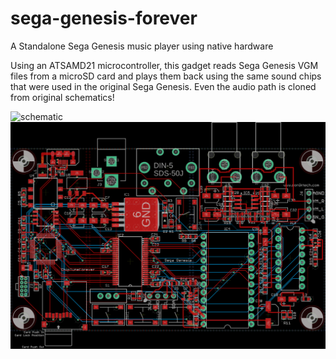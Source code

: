 # sega-genesis-forever
A Standalone Sega Genesis music player using native hardware

Using an ATSAMD21 microcontroller, this gadget reads Sega Genesis VGM files from a microSD card and plays them back using the same sound chips that were used in the original Sega Genesis. Even the audio path is cloned from original schematics!

![schematic](sega-genesis-forever-schematic.png)
![board](sega-genesis-forever-board.png)
